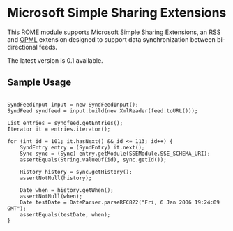 # Microsoft Simple Sharing Extensions


This ROME module supports Microsoft Simple Sharing Extensions, an RSS and [OPML](../opml/index.html) extension designed to support data synchronization between bi\-directional feeds.



The latest version is 0.1 available.


## Sample Usage



```

SyndFeedInput input = new SyndFeedInput();
SyndFeed syndfeed = input.build(new XmlReader(feed.toURL()));

List entries = syndfeed.getEntries();
Iterator it = entries.iterator();

for (int id = 101; it.hasNext() && id <= 113; id++) {
    SyndEntry entry = (SyndEntry) it.next();
    Sync sync = (Sync) entry.getModule(SSEModule.SSE_SCHEMA_URI);
    assertEquals(String.valueOf(id), sync.getId());

    History history = sync.getHistory();
    assertNotNull(history);

    Date when = history.getWhen();
    assertNotNull(when);
    Date testDate = DateParser.parseRFC822("Fri, 6 Jan 2006 19:24:09 GMT");
    assertEquals(testDate, when);
}

```
